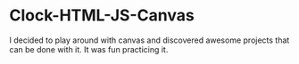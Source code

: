 # Clock-HTML-JS-Canvas
I decided to play around with canvas and discovered awesome projects that can be done with it. It was fun practicing it.

